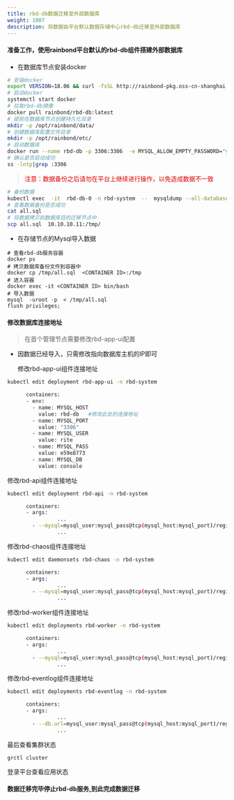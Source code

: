 ```yaml
---
title: rbd-db数据迁移至外部数据库
weight: 1007
description: 将数据由平台默认数据存储中心rbd-db迁移至外部数据库
---
```


#### 准备工作，使用rainbond平台默认的rbd-db组件搭建外部数据库


- 在数据库节点安装docker

```bash
# 安装docker
export VERSION=18.06 && curl -fsSL http://rainbond-pkg.oss-cn-shanghai.aliyuncs.com/releases/docker/install-docker.sh | bash -s docker
# 启动docker
systemctl start docker
# 拉取rbd-db镜像
docker pull rainbond/rbd-db:latest
# 提前在数据库节点创建持久化目录
mkdir -p /opt/rainbond/data/
# 创建数据库配置文件目录
mkdir -p /opt/rainbond/etc/
# 启动数据库
docker run --name rbd-db -p 3306:3306  -e MYSQL_ALLOW_EMPTY_PASSWORD="yes" -v /opt/rainbond/data/rbd-db:/data -v /opt/rainbond/etc/rbd-db:/etc/mysql -i rainbond/rbd-db:latest
# 确认是否启动成功
ss -lntp|grep :3306
```

><font color="#dd0000">注意：数据备份之后请勿在平台上继续进行操作，以免造成数据不一致</font><br />

```bash
# 备份数据
kubectl exec  -it  rbd-db-0 -n rbd-system  --  mysqldump --all-databases > all.sql
# 查看数据备份是否成功
cat all.sql
# 将数据拷贝到数据库目的迁移节点中
scp all.sql  10.10.10.11:/tmp/
```


- 在存储节点的Mysql导入数据

```
# 查看rbd-db服务容器
docker ps
# 拷贝数据库备份文件到容器中
docker cp /tmp/all.sql  <CONTAINER ID>:/tmp
# 进入容器
docker exec -it <CONTAINER ID> bin/bash
# 导入数据
mysql  -uroot -p  < /tmp/all.sql
flush privileges;­
```

#### 修改数据库连接地址

> 在首个管理节点需要修改rbd-app-ui配置

- 因数据已经导入，只需修改指向数据库主机的IP即可

  修改rbd-app-ui组件连接地址

```bash
kubectl edit deployment rbd-app-ui -n rbd-system

      containers:
      - env:
        - name: MYSQL_HOST
          value: rbd-db   #修改此处的连接地址
        - name: MYSQL_PORT
          value: "3306"
        - name: MYSQL_USER
          value: rite
        - name: MYSQL_PASS
          value: e59e8773
        - name: MYSQL_DB
          value: console
```

修改rbd-api组件连接地址

```bash
kubectl edit deployment rbd-api -n rbd-system

      containers:
      - args:
				...
        - --mysql=mysql_user:mysql_pass@tcp(mysql_host:mysql_port)/region #修改mysql_host和mysql_port为新的地址和端口即可
				...
```

修改rbd-chaos组件连接地址

```bash
kubectl edit daemonsets rbd-chaos -n rbd-system

      containers:
      - args:
				...
        - --mysql=mysql_user:mysql_pass@tcp(mysql_host:mysql_port)/region #修改mysql_host和mysql_port为新的地址和端口即可
				...
```

修改rbd-worker组件连接地址

```bash
kubectl edit deployments rbd-worker -n rbd-system

      containers:
      - args:
				...
        - --mysql=mysql_user:mysql_pass@tcp(mysql_host:mysql_port)/region #修改mysql_host和mysql_port为新的地址和端口即可
				...
```

修改rbd-eventlog组件连接地址

```bash
kubectl edit deployments rbd-eventlog -n rbd-system

      containers:
      - args:
				...
        - --db.url=mysql_user:mysql_pass@tcp(mysql_host:mysql_port)/region #修改mysql_host和mysql_port为新的地址和端口即可
				...
```



最后查看集群状态 

```
grctl cluster
```
登录平台查看应用状态

#### 数据迁移完毕停止rbd-db服务,到此完成数据迁移